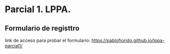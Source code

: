 # Parcial 1. LPPA.
## Formulario de registtro
link de acceso para probar el formulario: https://pablofiorido.github.io/lppa-parcial1/
